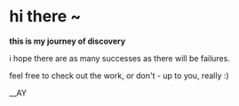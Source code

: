 # hi there ~


**this is my journey of discovery**


i hope there are as many successes as there will be failures.

feel free to check out the work, or don't - up to you, really :)

__AY
